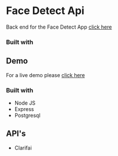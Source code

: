 # Face Detect Api
Back end for the Face Detect App [click here](https://github.com/Rohare1/face-detect-app)
### Built with
## Demo
For a live demo please [click here](https://auto-face-detect.herokuapp.com/)
### Built with
* Node JS
* Express
* Postgresql
## API's
* Clarifai
